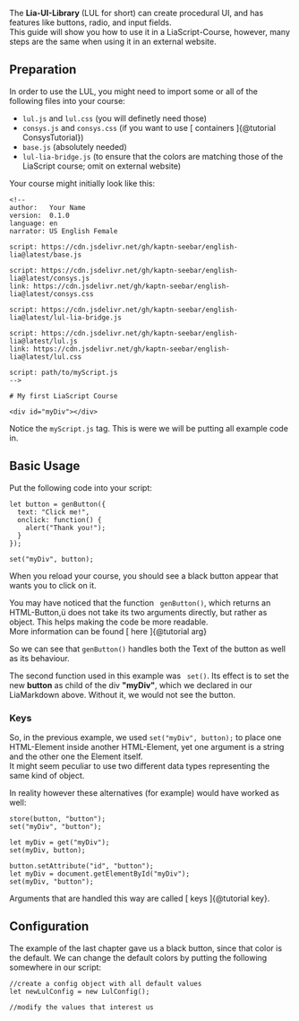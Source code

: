 The **Lia-UI-Library** (LUL for short) can create procedural
UI, and has features like buttons, radio, and input fields.  
This guide will show you how to use it in a LiaScript-Course,
however, many steps are the same when using it in an external website.


## Preparation

In order to use the LUL, you might need to import some or all of the following files
into your course:
* ` lul.js ` and ` lul.css ` (you will definetly need those)
* ` consys.js ` and ` consys.css ` (if you want to use [ containers ]{@tutorial ConsysTutorial})
* ` base.js ` (absolutely needed)
* ` lul-lia-bridge.js ` (to ensure that the colors are matching those of the LiaScript course; omit on external website)

Your course might initially look like this:

```
<!--
author:   Your Name
version:  0.1.0
language: en
narrator: US English Female

script: https://cdn.jsdelivr.net/gh/kaptn-seebar/english-lia@latest/base.js

script: https://cdn.jsdelivr.net/gh/kaptn-seebar/english-lia@latest/consys.js
link: https://cdn.jsdelivr.net/gh/kaptn-seebar/english-lia@latest/consys.css

script: https://cdn.jsdelivr.net/gh/kaptn-seebar/english-lia@latest/lul-lia-bridge.js

script: https://cdn.jsdelivr.net/gh/kaptn-seebar/english-lia@latest/lul.js
link: https://cdn.jsdelivr.net/gh/kaptn-seebar/english-lia@latest/lul.css

script: path/to/myScript.js
-->

# My first LiaScript Course

<div id="myDiv"></div>

```

Notice the ` myScript.js ` tag. This is were we will be putting all example code in.


## Basic Usage

Put the following code into your script:

```
let button = genButton({
  text: "Click me!",
  onclick: function() {
    alert("Thank you!");
  }
});

set("myDiv", button);
```

When you reload your course, you should see a black button appear that wants you to click on it.

You may have noticed that the function ` genButton()`, which returns an HTML-Button,ü
does not take its two arguments directly, but rather as object.
This helps making the code be more readable.  
More information can be found [ here ]{@tutorial arg}

So we can see that ` genButton() ` handles both the Text of the button as well as
its behaviour.

The second function used in this example was ` set()`. Its effect is to set the new **button** 
as child of the div **"myDiv"**, which we declared in our LiaMarkdown above. Without it,
we would not see the button.


### Keys

So, in the previous example, we used ` set("myDiv", button); ` to place one HTML-Element inside
another HTML-Element, yet one argument is a string and the other one the Element itself.  
It might seem peculiar to  use two different data types representing the same kind of object.

In reality however these alternatives (for example) would have worked as well:

```
store(button, "button");
set("myDiv", "button");
```

```
let myDiv = get("myDiv");
set(myDiv, button);
```

```
button.setAttribute("id", "button");
let myDiv = document.getElementById("myDiv"); 
set(myDiv, "button");
```

Arguments that are handled this way are called [ keys ]{@tutorial key}.


## Configuration

The example of the last chapter gave us a black button, since that color is the default.
We can change the default colors by putting the following somewhere in our script:

```
//create a config object with all default values
let newLulConfig = new LulConfig();

//modify the values that interest us
```


